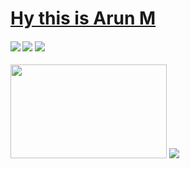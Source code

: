 # [Hy this is Arun M](https://arun496.github.io/apnafolio/) 
#### <img src="https://img.shields.io/badge/-Frontend%20Developer-lightgreen?&style=for-the-badge"/> <img src="https://img.shields.io/badge/-React%20Developer-violet?&style=for-the-badge"/> <img src="https://img.shields.io/badge/-JavaScript%20Developer-lightblue?&style=for-the-badge"/>
<img width="250px" height="150px" src="https://media.giphy.com/media/f3iwJFOVOwuy7K6FFw/giphy.gif" />
<img src="https://img.shields.io/badge/-Java-brightgreen" />
